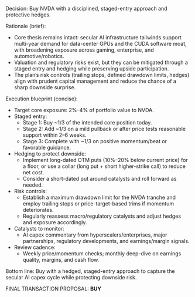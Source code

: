 Decision: Buy NVDA with a disciplined, staged-entry approach and protective hedges.

Rationale (brief):
- Core thesis remains intact: secular AI infrastructure tailwinds support multi-year demand for data-center GPUs and the CUDA software moat, with broadening exposure across gaming, enterprise, and automotive/robotics.
- Valuation and regulatory risks exist, but they can be mitigated through a staged entry and hedging while preserving upside participation.
- The plan’s risk controls (trailing stops, defined drawdown limits, hedges) align with prudent capital management and reduce the chance of a sharp downside surprise.

Execution blueprint (concise):
- Target core exposure: 2%–4% of portfolio value to NVDA.
- Staged entry:
  - Stage 1: Buy ~1/3 of the intended core position today.
  - Stage 2: Add ~1/3 on a mild pullback or after price tests reasonable support within 2–6 weeks.
  - Stage 3: Complete with ~1/3 on positive momentum/beat or favorable guidance.
- Hedging to protect downside:
  - Implement long-dated OTM puts (10%–20% below current price) for a floor, or use a collar (long put + short higher-strike call) to reduce net cost.
  - Consider a short-dated put around catalysts and roll forward as needed.
- Risk controls:
  - Establish a maximum drawdown limit for the NVDA tranche and employ trailing stops or price-target-based trims if momentum deteriorates.
  - Regularly reassess macro/regulatory catalysts and adjust hedges and exposure accordingly.
- Catalysts to monitor:
  - AI capex commentary from hyperscalers/enterprises, major partnerships, regulatory developments, and earnings/margin signals.
- Review cadence:
  - Weekly price/momentum checks; monthly deep-dive on earnings quality, margins, and cash flow.

Bottom line: Buy with a hedged, staged-entry approach to capture the secular AI capex cycle while protecting downside risk.

FINAL TRANSACTION PROPOSAL: **BUY**